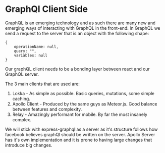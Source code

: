 # GraphQl Client Side

GraphQL is an emerging technology and as such there are many new and emerging ways of interacting with GraphQL in the front-end. In GraphQL we send a request to the server that is an object with the following shape:
```
{
    operationName: null,
    query: "",
    variables: null
}
```
Our graphQL client needs to be a bonding layer between react and our GraphQL server. 

The 3 main clients that are used are: 
1. Lokka - As simple as possible. Basic queries, mutations, some simple caching.
2. Apollo Client - Produced by the same guys as Meteor.js. Good balance between features and complexity.
3. Relay - Amazingly performant for mobile. By far the most insanely complex.

We will stick with express-graphql as a server as it's structure follows how facebook believes graphQl should be written on the server. Apollo Server has it's own implementation and it is prone to having large changes that introduce big changes.